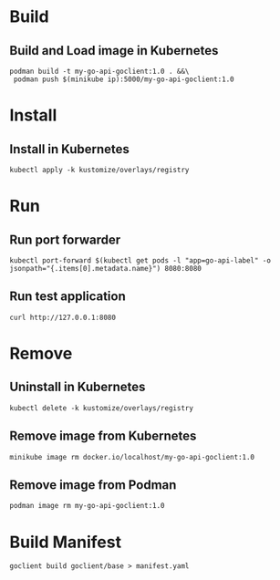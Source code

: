 # Build

## Build and Load image in Kubernetes

```shell
podman build -t my-go-api-goclient:1.0 . &&\
 podman push $(minikube ip):5000/my-go-api-goclient:1.0
```

# Install

## Install in Kubernetes

```shell
kubectl apply -k kustomize/overlays/registry
```

# Run

## Run port forwarder

```shell
kubectl port-forward $(kubectl get pods -l "app=go-api-label" -o jsonpath="{.items[0].metadata.name}") 8080:8080
```

## Run test application

```shell
curl http://127.0.0.1:8080
```

# Remove

## Uninstall in Kubernetes

```shell
kubectl delete -k kustomize/overlays/registry
```

## Remove image from Kubernetes

```shell
minikube image rm docker.io/localhost/my-go-api-goclient:1.0
```

## Remove image from Podman

```shell
podman image rm my-go-api-goclient:1.0
```

# Build Manifest

```shell
goclient build goclient/base > manifest.yaml
```
